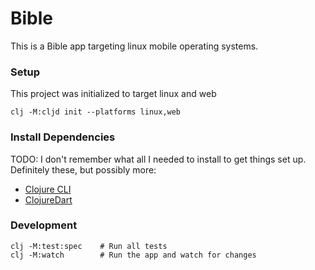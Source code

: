 # Bible

This is a Bible app targeting linux mobile operating systems.

### Setup

This project was initialized to target linux and web

    clj -M:cljd init --platforms linux,web

### Install Dependencies

TODO: I don't remember what all I needed to install to get things set up.
Definitely these, but possibly more:
- [Clojure CLI](https://clojure.org/guides/install_clojure)
- [ClojureDart](https://github.com/Tensegritics/ClojureDart)

### Development

    clj -M:test:spec    # Run all tests
    clj -M:watch        # Run the app and watch for changes
